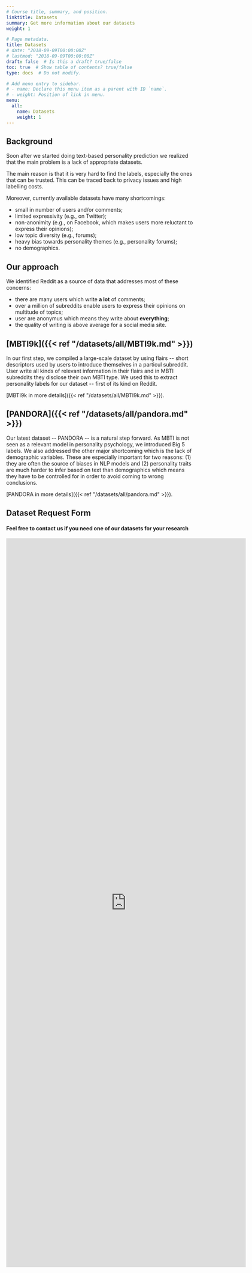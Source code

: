 ```yaml
---
# Course title, summary, and position.
linktitle: Datasets
summary: Get more information about our datasets
weight: 1

# Page metadata.
title: Datasets
# date: "2018-09-09T00:00:00Z"
# lastmod: "2018-09-09T00:00:00Z"
draft: false  # Is this a draft? true/false
toc: true  # Show table of contents? true/false
type: docs  # Do not modify.

# Add menu entry to sidebar.
# - name: Declare this menu item as a parent with ID `name`.
# - weight: Position of link in menu.
menu:
  all:
    name: Datasets
    weight: 1
---
```

## Background

Soon after we started doing text-based personality prediction we realized that the main problem is a lack of appropriate datasets.

The main reason is that it is very hard to find the labels, especially the ones that can be trusted. This can be traced back to privacy issues and high labelling costs.

Moreover, currently available datasets have many shortcomings:
* small in number of users and/or comments;
* limited expressivity (e.g., on Twitter);
* non-anonimity (e.g., on Facebook, which makes users more reluctant to express their opinions);
* low topic diversity (e.g., forums);
* heavy bias towards personality themes (e.g., personality forums);
* no demographics.

## Our approach

We identified Reddit as a source of data that addresses most of these concerns:
* there are many users which write **a lot** of comments;
* over a million of subreddits enable users to express their opinions on multitude of topics;
* user are anonymus which means they write about **everything**;
* the quality of writing is above average for a social media site.

## [MBTI9k]({{< ref "/datasets/all/MBTI9k.md" >}})

In our first step, we compiled a large-scale dataset by using flairs -- short descriptors used by users to introduce themselves in a particul subreddit. User write all kinds of relevant information in their flairs and in MBTI subreddits they disclose their own MBTI type. We used this to extract personality labels for our dataset -- first of its kind on Reddit.

[MBTI9k in more details]({{< ref "/datasets/all/MBTI9k.md" >}}).

## [PANDORA]({{< ref "/datasets/all/pandora.md" >}})

Our latest dataset -- PANDORA -- is a natural step forward. As MBTI is not seen as a relevant model in personality psychology, we introduced Big 5 labels. We also addressed the other major shortcoming which is the lack of demographic variables. These are especially important for two reasons: (1) they are often the source of biases in NLP models and (2) personality traits are much harder to infer based on text than demographics which means they have to be controlled for in order to avoid coming to wrong conclusions.

[PANDORA in more details]({{< ref "/datasets/all/pandora.md" >}}).




## Dataset Request Form
#### Feel free to contact us if you need one of our datasets for your research

<iframe src="https://docs.google.com/forms/d/e/1FAIpQLSeKVBhkYrabBiHVoC0Wd1M7kX6oPEUc_DqXG6cPhz-nF4oXPw/viewform?embedded=true" width="640" height="1944" frameborder="0" marginheight="0" marginwidth="0">Loading…</iframe>